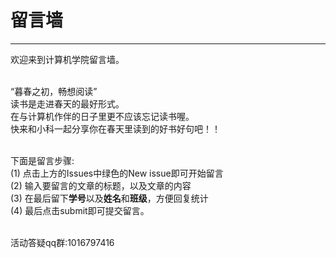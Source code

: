# 留言墙

---

欢迎来到计算机学院留言墙。

<br>“暮春之初，畅想阅读”
<br>读书是走进春天的最好形式。
<br>在与计算机作伴的日子里更不应该忘记读书喔。
<br>快来和小科一起分享你在春天里读到的好书好句吧！！

<br>下面是留言步骤: 
<br>(1) 点击上方的Issues中绿色的New issue即可开始留言
<br>(2) 输入要留言的文章的标题，以及文章的内容
<br>(3) 在最后留下<strong>学号</strong>以及<strong>姓名</strong>和<strong>班级</strong>，方便回复统计
<br>(4) 最后点击submit即可提交留言。

<br>活动答疑qq群:1016797416
